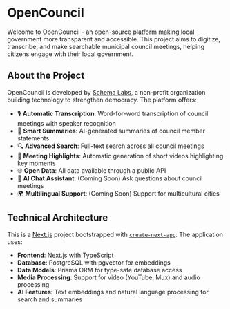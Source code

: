 # OpenCouncil

Welcome to OpenCouncil - an open-source platform making local government more transparent and accessible. This project aims to digitize, transcribe, and make searchable municipal council meetings, helping citizens engage with their local government.

## About the Project

OpenCouncil is developed by [Schema Labs](https://schemalabs.gr), a non-profit organization building technology to strengthen democracy. The platform offers:

- 🎙️ **Automatic Transcription**: Word-for-word transcription of council meetings with speaker recognition
- 📝 **Smart Summaries**: AI-generated summaries of council member statements
- 🔍 **Advanced Search**: Full-text search across all council meetings
- 🎥 **Meeting Highlights**: Automatic generation of short videos highlighting key moments
- 🌐 **Open Data**: All data available through a public API
- 🤖 **AI Chat Assistant**: (Coming Soon) Ask questions about council meetings
- 🌍 **Multilingual Support**: (Coming Soon) Support for multicultural cities

## Technical Architecture

This is a [Next.js](https://nextjs.org/) project bootstrapped with [`create-next-app`](https://github.com/vercel/next.js/tree/canary/packages/create-next-app). The application uses:

- **Frontend**: Next.js with TypeScript
- **Database**: PostgreSQL with pgvector for embeddings
- **Data Models**: Prisma ORM for type-safe database access
- **Media Processing**: Support for video (YouTube, Mux) and audio processing
- **AI Features**: Text embeddings and natural language processing for search and summaries
